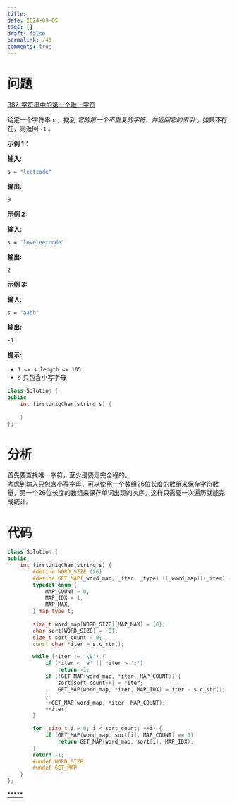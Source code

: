 ```yaml
---
title: 
date: 2024-09-05
tags: []
draft: false
permalink: /43
comments: true
---
```

# 问题

[387. 字符串中的第一个唯一字符](https://leetcode.cn/problems/first-unique-character-in-a-string/)

给定一个字符串 `s` ，找到 _它的第一个不重复的字符，并返回它的索引_ 。如果不存在，则返回 `-1` 。

**示例 1：**  

**输入:**   
```bash
s = "leetcode"
```
**输出:**   
```bash
0
```

**示例 2:**  

**输入:**   
```bash
s = "loveleetcode"
```
**输出:**    
```bash
2
```

**示例 3:**  

**输入:**   
```bash
s = "aabb"
```
**输出:**  
```bash
-1
```

**提示:**  

- `1 <= s.length <= 105`
- `s` 只包含小写字母

```cpp
class Solution {
public:
    int firstUniqChar(string s) {
        
    }
};
```

# 分析

首先要查找唯一字符，至少是要走完全程的。  
考虑到输入只包含小写字母，可以使用一个数组26位长度的数组来保存字符数量，另一个26位长度的数组来保存单词出现的次序，这样只需要一次遍历就能完成统计。  

# 代码

```cpp
class Solution {
public:
    int firstUniqChar(string s) {
        #define WORD_SIZE (26)
        #define GET_MAP(_word_map, _iter, _type) ((_word_map)[(_iter) - 'a'][_type])
        typedef enum {
            MAP_COUNT = 0,
            MAP_IDX = 1,
            MAP_MAX,
        } map_type_t;
    
        size_t word_map[WORD_SIZE][MAP_MAX] = {0};
        char sort[WORD_SIZE] = {0};
        size_t sort_count = 0;
        const char *iter = s.c_str();

        while (*iter != '\0') {
            if (*iter < 'a' || *iter > 'z')
                return -1;
            if (!GET_MAP(word_map, *iter, MAP_COUNT)) {
                sort[sort_count++] = *iter;
                GET_MAP(word_map, *iter, MAP_IDX) = iter - s.c_str();
            }
            ++GET_MAP(word_map, *iter, MAP_COUNT);
            ++iter;
        }

        for (size_t i = 0; i < sort_count; ++i) {
            if (GET_MAP(word_map, sort[i], MAP_COUNT) == 1)
                return GET_MAP(word_map, sort[i], MAP_IDX);
        }
        return -1;
        #undef WORD_SIZE
        #undef GET_MAP
    }
};
```
[*****](WB/Develop/CPP%20BEA/14%20算法与数据结构/3%20字符串/3%20字符串.md)
